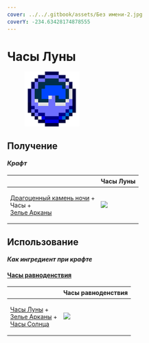 ```yaml
---
cover: ../../.gitbook/assets/Без имени-2.jpg
coverY: -234.63428174878555
---
```


# Часы Луны

<figure><img src="../../.gitbook/assets/moon_clock_128.png" alt=""><figcaption></figcaption></figure>

## Получение

#### _Крафт_

| ㅤ                                                                                                                              | Часы Луны                                  |
| ------------------------------------------------------------------------------------------------------------------------------ | ------------------------------------------ |
| <p><a href="perk_gem_night.md">Драгоценный камень ночи</a> +<br>Часы +<br><a href="weak_arcana_potion.md">Зелье Арканы</a></p> | ![](../../.gitbook/assets/moon\_clock.png) |

## Использование

#### _Как ингредиент при крафте_

#### [Часы равноденствия](equinox\_clock.md)

| ㅤ                                                                                                                                                     | Часы равноденствия                            |
| ----------------------------------------------------------------------------------------------------------------------------------------------------- | --------------------------------------------- |
| <p><a href="moon_clock.md">Часы Луны</a> +<br><a href="weak_arcana_potion.md">Зелье Арканы</a> +<br><a href="mysterious_clock.md">Часы Солнца</a></p> | ![](../../.gitbook/assets/equinox\_clock.png) |
